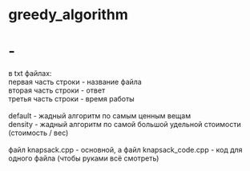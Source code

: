 # greedy_algorithm
# -
в txt файлах: \
первая часть строки - название файла \
вторая часть строки - ответ \
третья часть строки - время работы \
\
default - жадный алгоритм по самым ценным вещам \
density - жадный алгоритм по самой большой удельной стоимости (стоимость / вес) \
\
файл knapsack.cpp - основной, а файл knapsack_code.cpp - код для одного файла (чтобы руками всё смотреть)

